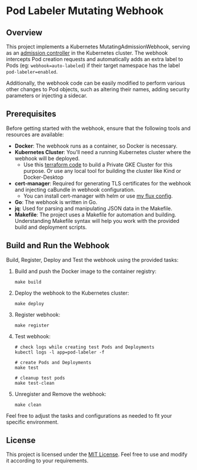 # Pod Labeler Mutating Webhook

## Overview

This project implements a Kubernetes MutatingAdmissionWebhook, serving as an [admission controller](https://kubernetes.io/docs/reference/access-authn-authz/admission-controllers/) in the Kubernetes cluster. 
The webhook intercepts Pod creation requests and automatically adds an extra label to Pods (eg: ```webhook=auto-labeled```) if their target namespace has the label ```pod-labeler=enabled```.

Additionally, the webhook code can be easily modified to perform various other changes to Pod objects, such as altering their names, adding security parameters or injecting a sidecar.

## Prerequisites

Before getting started with the webhook, ensure that the following tools and resources are available:

- **Docker**: The webhook runs as a container, so Docker is necessary.
- **Kubernetes Cluster**: You'll need a running Kubernetes cluster where the webhook will be deployed.
   - Use this [terraform code](https://github.com/andreistefanciprian/terraform-kubernetes-gke-cluster) to build a Private GKE Cluster for this purpose. Or use any local tool for building the cluster like Kind or Docker-Desktop
- **cert-manager**: Required for generating TLS certificates for the webhook and injecting caBundle in webhook configuration.
   - You can install cert-manager with helm or use [my flux config](https://github.com/andreistefanciprian/flux-demo/tree/main/infra/cert-manager).
- **Go**: The webhook is written in Go.
- **jq**: Used for parsing and manipulating JSON data in the Makefile.
- **Makefile**: The project uses a Makefile for automation and building. Understanding Makefile syntax will help you work with the provided build and deployment scripts.

## Build and Run the Webhook

Build, Register, Deploy and Test the webhook using the provided tasks:

1. Build and push the Docker image to the container registry:
   ```
   make build
   ```

2. Deploy the webhook to the Kubernetes cluster:
   ```
   make deploy
   ```

3. Register webhook:
   ```
   make register
   ```

4. Test webhook:
   ```
   # check logs while creating test Pods and Deployments
   kubectl logs -l app=pod-labeler -f

   # create Pods and Deployments
   make test

   # cleanup test pods
   make test-clean
   ```

5. Unregister and Remove the webhook:
   ```
   make clean
   ```

Feel free to adjust the tasks and configurations as needed to fit your specific environment.

## License

This project is licensed under the [MIT License](LICENSE). Feel free to use and modify it according to your requirements.